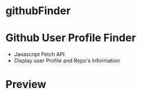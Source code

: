 # githubFinder

# Github User Profile Finder
  * Javascript Fetch API
  * Display user Profile and Repo's Information
  
# Preview  
